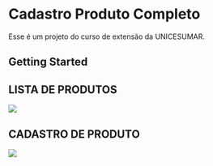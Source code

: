 # Cadastro Produto Completo

Esse é um projeto do curso de extensão da UNICESUMAR.

## Getting Started

## LISTA DE PRODUTOS
<img src="/src/assets/lista_produto_cell">

## CADASTRO DE PRODUTO
<img src="/src/assets/cadastro_produto_cell.jpg">
